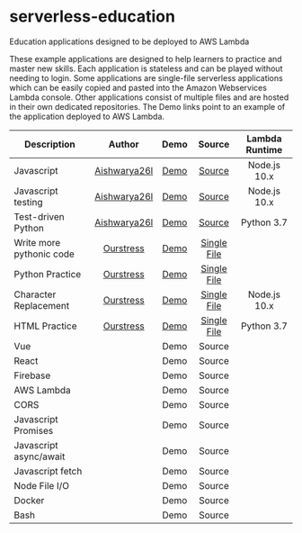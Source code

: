 # serverless-education
Education applications designed to be deployed to AWS Lambda

These example applications are designed to help learners to practice and master new skills. Each application is stateless and can be played without needing to login. Some applications are single-file serverless applications which can be easily copied and pasted into the Amazon Webservices Lambda console. Other applications consist of multiple files and are hosted in their own dedicated repositories. The Demo links point to an example of the application deployed to AWS Lambda. 

| Description     |Author| Demo          | Source | Lambda Runtime |
| ------------- |:-------------:|:------:|:------:|:-------:|
| Javascript |[Aishwarya26l](https://github.com/Aishwarya26l)| [Demo](https://ak0y53o2c4.execute-api.us-east-1.amazonaws.com/default/jsCodeForTest) | [Source](https://github.com/Aishwarya26l/jestRunner-edit-source-code)         |Node.js 10.x|
| Javascript testing  | [Aishwarya26l](https://github.com/Aishwarya26l)   | [Demo](https://782y5jejz5.execute-api.us-east-1.amazonaws.com/default/jestRunner)      |   [Source](https://github.com/Aishwarya26l/jestRunner) |Node.js 10.x|
| Test-driven Python       | [Aishwarya26l](https://github.com/Aishwarya26l)        | [Demo](https://dmvd8lmqa9.execute-api.us-east-1.amazonaws.com/default/pythonTestingSuite)      |  [Source](https://github.com/Aishwarya26l/pythonTestingSuite)|Python 3.7|
|Write more pythonic code  |  [Ourstress](https://github.com/Ourstress)  | [Demo](https://qkfgaek7c4.execute-api.us-east-1.amazonaws.com/default/pythonicCode)      |   [Single File](https://github.com/Ourstress/lambdaFunctions/blob/master/pythonicCodeActivity.py) |
|Python Practice     |  [Ourstress](https://github.com/Ourstress)        | [Demo](https://pw1o5ynfq8.execute-api.us-east-1.amazonaws.com/default/doctestWithTabs)      |  [Single File](https://github.com/Ourstress/lambdaFunctions/blob/master/doctestActivityWithTabs.py) |
|Character Replacement  | [Ourstress](https://github.com/Ourstress)   | [Demo](https://j30d9ve863.execute-api.us-east-1.amazonaws.com/default/emojiReplacer)      |   [Single File](https://github.com/Ourstress/lambdaFunctions/blob/master/emojiReplacer.js) |Node.js 10.x|
|HTML Practice  | [Ourstress](https://github.com/Ourstress)   | [Demo](https://0vww2yw6y1.execute-api.us-east-1.amazonaws.com/default/fiveQuestionsHtmlActivity)      |   [Single File](https://github.com/Ourstress/lambdaFunctions/blob/master/htmlActivity.py) |Python 3.7|
|Vue |    | Demo      |   Source |
|React |    | Demo      |   Source |
|Firebase  |   | Demo      |   Source |
|AWS Lambda  |   | Demo      |   Source |
|CORS  |   | Demo      |   Source |
|Javascript Promises |    | Demo      |   Source |
|Javascript async/await |    | Demo      |   Source |
|Javascript fetch |    | Demo      |   Source |
|Node File I/O |    | Demo      |   Source |
|Docker |    | Demo      |   Source |
|Bash  |   | Demo      |   Source |

